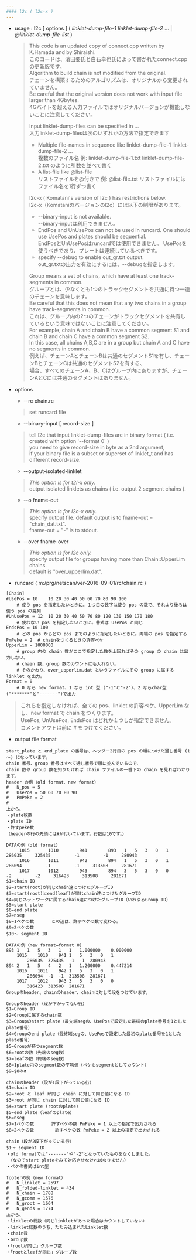 ```yaml
---
#### l2c ( l2c-x )
---
```


+ usage : l2c [ options ] ( *linklet-dump-file-1* *linklet-dump-file-2* ... | *@linklet-dump-file-list* )

  > This code is an updated copy of connect.cpp written by K.Hamada and by Shiraishi.  <br>
  > このコードは、濱田要氏と白石卓也氏によって書かれたconnect.cppの更新版です。<br>
  > Algorithm to build chain is not modified from the original.  <br>
  > チェーンを構築するためのアルゴリズムは、オリジナルから変更されていません。<br>
  > Be careful that the original version does not work with input file larger than 4Gbytes.  
  > 4Gバイトを超える入力ファイルではオリジナルバージョンが機能しないことに注意してください。
  >  
  > Input linklet-dump-files can be specified in ...  
  > 入力linklet-dump-filesは次のいずれかの方法で指定できます
  > * Multiple file-names in sequence like linklet-dump-file-1 linklet-dump-file-2 ...  <br>
  > 複数のファイル名 例: linklet-dump-file-1.txt linklet-dump-file-2.txt のように引数を並べて書く
  > * A list-file like @list-file  <br>
  > リストファイルを@付きで 例: @list-file.txt リストファイルにはファイル名を1行ずつ書く
  >  
  > l2c-x ( Komatani's version of l2c ) has restrictions below.  
  > l2c-x（Komataniのバージョンのl2c）には以下の制限があります。
  > * --binary-input is not available.<br>
  > --binary-inputは利用できません。
  > * EndPos and UnUsePos can not be used in runcard. One should use UsePos and plates should be sequential.<br>
  > EndPosとUnUsePosはruncardでは使用できません。 UsePosを使うべきであり、プレートは連続しているべきです。
  > * specify --debug to enable out_gr.txt output.  <br>
  > out_gr.txtの出力を有効にするには、--debugを指定します。
  >  
  > Group means a set of chains, which have at least one track-segments in common.  <br>
  > グループとは、少なくとも1つのトラックセグメントを共通に持つ一連のチェーンを意味します。<br>
  > Be careful that this does not mean that any two chains in a group have track-segments in common.  <br>
  > これは、グループ内の2つのチェーンがトラックセグメントを共有しているという意味ではないことに注意してください。<br>
  > For example, chain A and chain B have a common segment S1 and chain B and chain C have a common segment S2.  <br>
  > In this case, all chains A,B,C are in a group but chain A and C have no segments in common.  
  > 例えば、チェーンAとチェーンBは共通のセグメントS1を有し、チェーンBとチェーンCは共通のセグメントS2を有する、<br>
  > 場合、すべてのチェーンA、B、Cはグループ内にありますが、チェーンAとCには共通のセグメントはありません。
  >

+ options
  - --rc chain.rc
  > set runcard file  

  - --binary-input [ record-size ]
  > tell l2c that input linklet-dump-files are in binary format ( i.e. created with option '--format 0' )  
  > you need to give record-size in byte as a 2nd argument,  
  > if your binary file is a subset or superset of linklet_t and has different record-size.  

  - --output-isolated-linklet
  > *This option is for t2l-x only.*  
  > output isolated linklets as chains ( i.e. output 2 segment chains ). 

  - --o fname-out
  > *This option is for l2c-x only.*  
  > specify output file. default output is to fname-out = "chain_dat.txt".  
  > fname-out = "-" is to stdout.  
 
  - --over fname-over
  > *This option is for l2c only.*  
  > specify output file for groups having more than Chain::UpperLim chains.  
  > default is "over_upperlim.dat".  

+ runcard ( m:/prg/netscan/ver-2016-09-01/rc/chain.rc )
```
[Chain]
#UsePos = 10	10 20 30 40 50 60 70 80 90 100
	# 使う pos を指定したいときに。１つ目の数字は使う pos の数で、それより後ろは使う pos の羅列
#UnUsePos = 12	10 20 30 40 50 70 80 120 130 150 170 180
	# 使わない pos を指定したいときに。書式は UsePos と同じ
EndsPos = 10 100
	# どの pos からどの pos までのように指定したいときに。両端の pos を指定する
PmPeke = 2  # chainをつくるときの許容ペケ
UpperLim = 1000000
	# group 内の chain 数がここで指定した数を上回ればその group の chain は出力しない。
	# chain 数、group 数のカウントにも入れない。
	# そのかわり、over_upperlim.dat というファイルにその group に属する linklet を出力。
Format = 0
	# 0 なら new format、1 なら int 型 ("-1"と"-2")、2 ならchar型("*******"と"-------")で出力
  ```
  > これらを指定しなければ、全ての pos、linklet の許容ペケ、UpperLim なし、new format で chain をつくります。  
  > UsePos, UnUsePos, EndsPos はどれか１つしか指定できません。  
  > コメントアウトは前に # をつけてください。  

+ output file format

```
start_plate と end_plate の番号は、ヘッダー2行目の pos の順につけた通し番号 (1～) になっています。
chain 番号、group 番号はすべて通し番号で順に並んでいるので、
chain 数や group 数を知りたければ chain ファイルの一番下の chain を見ればわかります。 
header の例（old format、new format）  
#	N_pos = 5
#	UsePos = 50 60 70 80 90
#	PmPeke = 2
#
上から、
・plate枚数
・plate ID
・許すpeke数
（headerの行の先頭には#が付いています。行数は10です。）
```

```
DATAの例（old format） 
     1015       1010        941        893   1   5   3   0   1     286035     325435         -1         -1     280943
     1016       1011        942        894   1   5   3   0   1     286094         -1         -1     313508     281671
     1017       1012        943        894   3   5   3   0   0         -2         -2     316423     313508     281671
$1=chain ID
$2=start(root)が同じchain達につけたグループID
$3=start(root)とend(leaf)が同じchain達につけたグループID
$4=同じネットワークに属するchain達につけたグループID（いわゆるGroup ID）
$5=start plate
$6=end plate
$7=nseg
$8=1ペケの数　　　　この辺は、許すペケの数で変わる。
$9=2ペケの数
$10～ segment ID 
```

```
DATAの例（new format=format 0)  
893	1	1	5	3	1	1	1.000000	0.000000
	1015	1010	941	1	5	3	0	1
		286035	325435	-1	-1	280943
894	2	1	5	4	2	1	1.200000	0.447214
 	1016	1011	942	1	5	3	0	1
		286094	-1	-1	313508	281671
  	1017	1012	943	3	5	3	0	0
		316423	313508	281671
Groupのheader、chainのheader、chainに対して段をつけています。
```
```
Groupのheader（段が下がってない行）
$1=Group ID
$2=Groupに属するchain数
$3=Groupのstart plate（最先端segの、UsePosで設定した最初のplate番号を1としたplate番号）
$4=Groupのend plate（最終端segの、UsePosで設定した最初のplate番号を1としたplate番号）
$5=Groupが持つsegment数
$6=rootの数（先端のseg数）
$7=leafの数（終端のseg数）
$8=1plate内のsegment数の平均値（ペケもsegmentとしてカウント）
$9=$8のσ
```

```
chainのheader（段が1段下がっている行）
$1=chain ID
$2=root と leaf が同じ chain に対して同じ値になる ID
$3=root が同じ chain に対して同じ値になる ID
$4=start plate (rootのplate)
$5=end plate（leafのplate）
$6=nseg
$7=1ペケの数　　　　許すペケの数 PmPeke = 1 以上の指定で出力される
$8=2ペケの数        許すペケの数 PmPeke = 2 以上の指定で出力される
```

```
chain（段が2段下がっている行）
$1～ segment ID
・old formatでは"-------"や"-2"となっていたものをなくしました。
　（なのでstart plateをみて対応させなければなりません）
・ペケの書式はint型
```

```
footerの例（new format） 
#	N_linklet = 2597
#	N_folded-linklet = 434
#	N_chain = 1788
#	N_gcomm = 1576
#	N_groot = 1664
#	N_gends = 1774
上から、
・linkletの総数（同じlinkletがあった場合はカウントしていない）
・linklet総数のうち、たたみ込まれたLinklet数
・chain数
・Group数
・「rootが同じ」グループ数
・「rootとleafが同じ」グループ数
```
